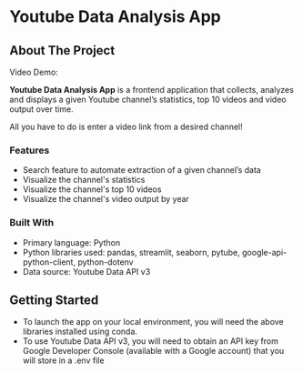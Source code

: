 # Youtube Data Analysis App

## About The Project

Video Demo: 

**Youtube Data Analysis App** is a frontend application that collects, analyzes and displays a given Youtube channel’s statistics, top 10 videos and video output over time.

All you have to do is enter a video link from a desired channel!

### Features

- Search feature to automate extraction of a given channel’s data 
- Visualize the channel's statistics
- Visualize the channel's top 10 videos
- Visualize the channel's video output by year

### Built With

- Primary language: Python
- Python libraries used: pandas, streamlit, seaborn, pytube, google-api-python-client, python-dotenv
- Data source: Youtube Data API v3

<!-- GETTING STARTED -->

## Getting Started

- To launch the app on your local environment, you will need the above libraries installed using conda.
- To use Youtube Data API v3, you will need to obtain an API key from Google Developer Console (available with a Google account) that you will store in a .env file


